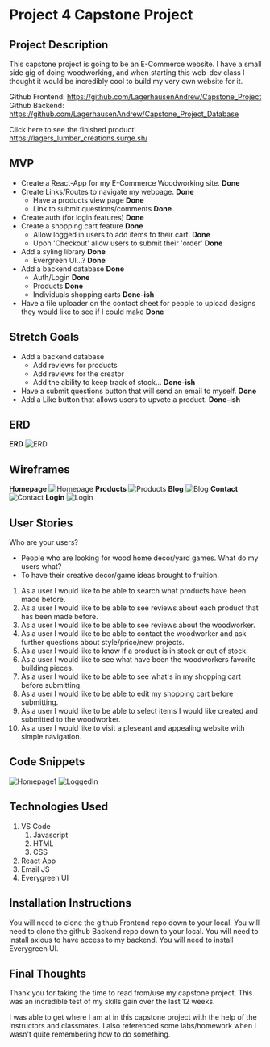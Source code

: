 # Project 4 Capstone Project

## Project Description
This capstone project is going to be an E-Commerce website. I have a small side gig of doing woodworking, and when starting this web-dev class I thought it would be incredibly cool to build my very own website for it. 

Github Frontend: https://github.com/LagerhausenAndrew/Capstone_Project
Github Backend: https://github.com/LagerhausenAndrew/Capstone_Project_Database

Click here to see the finished product!
https://lagers_lumber_creations.surge.sh/

## MVP
* Create a React-App for my E-Commerce Woodworking site. **Done**
* Create Links/Routes to navigate my webpage. **Done**
    * Have a products view page **Done**
    * Link to submit questions/comments **Done**
* Create auth (for login features) **Done**
* Create a shopping cart feature **Done**
    * Allow logged in users to add items to their cart. **Done**
    * Upon 'Checkout' allow users to submit their 'order' **Done**
* Add a syling library **Done**
    * Evergreen UI...? **Done**
* Add a backend database **Done**
    * Auth/Login **Done**
    * Products **Done**
    * Individuals shopping carts **Done-ish**
* Have a file uploader on the contact sheet for people to upload designs they would like to see if I could make **Done**

## Stretch Goals
* Add a backend database
    * Add reviews for products
    * Add reviews for the creator
    * Add the ability to keep track of stock... **Done-ish**
* Have a submit questions button that will send an email to myself. **Done**
* Add a Like button that allows users to upvote a product. **Done-ish**

## ERD
**ERD**
![ERD](planning/erd/ERD.png)

## Wireframes
**Homepage**
![Homepage](planning/wireframes/Homepage.png)
**Products**
![Products](planning/wireframes/Products_page.png)
**Blog**
![Blog](planning/wireframes/Blog_page.png)
**Contact**
![Contact](planning/wireframes/Contact_page.png)
**Login**
![Login](planning/wireframes/Login.png)

## User Stories
Who are your users?
* People who are looking for wood home decor/yard games.
What do my users what?
* To have their creative decor/game ideas brought to fruition.

1. As a user I would like to be able to search what products have been made before.
2. As a user I would like to be able to see reviews about each product that has been made before.
3. As a user I would like to be able to see reviews about the woodworker.
4. As a user I would like to be able to contact the woodworker and ask further questions about style/price/new projects.
5. As a user I would like to know if a product is in stock or out of stock.
6. As a user I would like to see what have been the woodworkers favorite building pieces.
7. As a user I would like to be able to see what's in my shopping cart before submitting.
8. As a user I would like to be able to edit my shopping cart before submitting.
9. As a user I would like to be able to select items I would like created and submitted to the woodworker.
10. As a user I would like to visit a pleseant and appealing website with simple navigation.

## Code Snippets
![Homepage1](public/Homepage1.png)
![LoggedIn](public/LoggedIn.png)

## Technologies Used
1. VS Code
    1. Javascript
    2. HTML
    3. CSS
2. React App
3. Email JS
4. Everygreen UI

## Installation Instructions 

You will need to clone the github Frontend repo down to your local.
You will need to clone the github Backend repo down to your local.
You will need to install axious to have access to my backend.
You will need to install Everygreen UI.

## Final Thoughts

 Thank you for taking the time to read from/use my capstone project. This was an incredible test of my skills gain over the last 12 weeks.

 I was able to get where I am at in this capstone project with the help of the instructors and classmates. I also referenced some labs/homework when I wasn't quite remembering how to do something. 